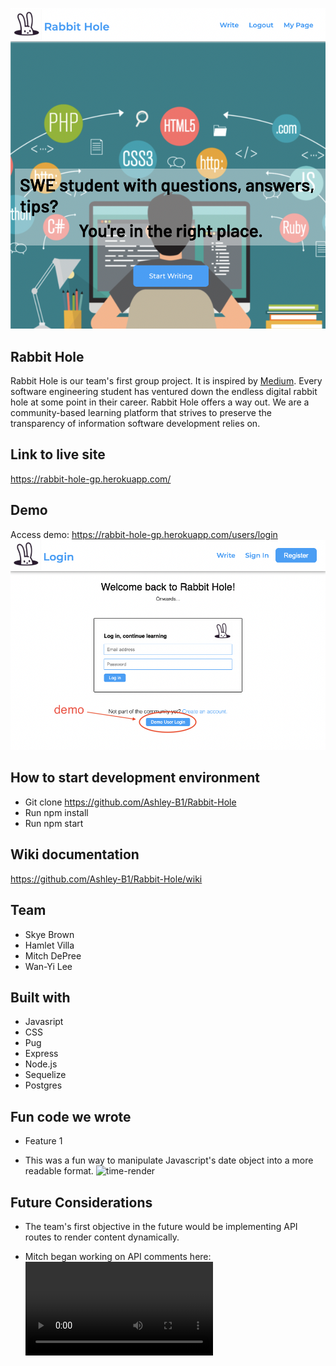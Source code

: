 ![splash](/images/readme-media/splash-rh.png)

## Rabbit Hole 
Rabbit Hole is our team's first group project. It is inspired by [Medium](https://medium.com/). Every software engineering student has ventured down the endless digital rabbit hole at some point in their career. Rabbit Hole offers a way out. We are a community-based learning platform that strives to preserve the transparency of information software development relies on.

## Link to live site
https://rabbit-hole-gp.herokuapp.com/

## Demo
Access demo: https://rabbit-hole-gp.herokuapp.com/users/login
![demo](/images/readme-media/demo-rh.png)

## How to start development environment
- Git clone https://github.com/Ashley-B1/Rabbit-Hole
- Run npm install
- Run npm start

## Wiki documentation
https://github.com/Ashley-B1/Rabbit-Hole/wiki

## Team
- Skye Brown
- Hamlet Villa
- Mitch DePree
- Wan-Yi Lee

## Built with
- Javasript
- CSS
- Pug
- Express
- Node.js
- Sequelize
- Postgres

## Fun code we wrote
- Feature 1


- This was a fun way to manipulate Javascript's date object into a more readable format.
![time-render](/images/readme-media/ddate-render-rh.png)

## Future Considerations
- The team's first objective in the future would be implementing API routes to render content dynamically.

- Mitch began working on API comments here:
![api](/images/readme-media/api.mov)

